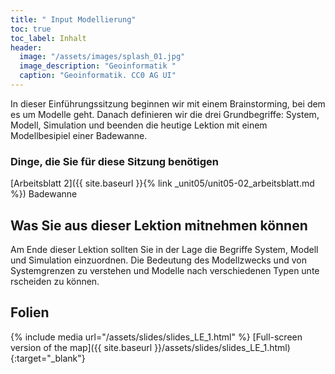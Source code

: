 ```yaml
---
title: " Input Modellierung"
toc: true
toc_label: Inhalt
header:
  image: "/assets/images/splash_01.jpg"
  image_description: "Geoinformatik "
  caption: "Geoinformatik. CC0 AG UI"
---
```


In dieser Einführungssitzung beginnen wir mit einem Brainstorming, bei dem es um Modelle geht. Danach definieren wir die drei Grundbegriffe: System, Modell, Simulation und beenden die heutige Lektion mit einem Modellbesipiel einer Badewanne.
<!--more-->

### Dinge, die Sie für diese Sitzung benötigen

 
 [Arbeitsblatt 2]({{ site.baseurl }}{% link _unit05/unit05-02_arbeitsblatt.md %}) Badewanne

## Was Sie aus dieser Lektion mitnehmen können
Am Ende dieser Lektion sollten Sie in der Lage die Begriffe System, Modell und Simulation einzuordnen. Die Bedeutung des Modellzwecks und von Systemgrenzen zu verstehen und Modelle nach verschiedenen Typen unte rscheiden zu können.



## Folien

{% include media url="/assets/slides/slides_LE_1.html" %}
[Full-screen version of the map]({{ site.baseurl }}/assets/slides/slides_LE_1.html){:target="_blank"}